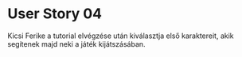# User Story 04

Kicsi Ferike a tutorial elvégzése után kiválasztja első karaktereit, akik segítenek majd neki a játék kijátszásában.
